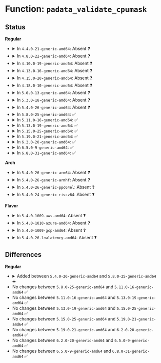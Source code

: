 # Function: <code>padata_validate_cpumask</code>

## Status
<b>Regular</b>
<ul>
<li>
<details>
<summary>In <code>4.4.0-21-generic-amd64</code>: Absent ❓</summary>

```json
{
  "name": "padata_validate_cpumask",
  "collision_type": "Unique Static",
  "inline_type": "Selective",
  "funcs": [
    {
      "addr": 18446744071580459328,
      "name": "padata_validate_cpumask",
      "external": false,
      "loc": "kernel/padata.c:564",
      "file": "kernel/padata.c",
      "inline": "not declared, inlined",
      "caller_inline": [],
      "caller_func": [
        "kernel/padata.c:__padata_set_cpumasks",
        "kernel/padata.c:__padata_set_cpumasks",
        "kernel/padata.c:padata_alloc",
        "kernel/padata.c:padata_alloc"
      ]
    }
  ],
  "symbols": [
    {
      "addr": 18446744071580459328,
      "name": "padata_validate_cpumask.isra.5",
      "section": ".text",
      "bind": "STB_LOCAL",
      "size": 54
    }
  ]
}
```
</details>
</li>
<li>
<details>
<summary>In <code>4.8.0-22-generic-amd64</code>: Absent ❓</summary>

```json
{
  "name": "padata_validate_cpumask",
  "collision_type": "Unique Static",
  "inline_type": "Full",
  "funcs": [
    {
      "addr": 18446744071580537056,
      "name": "padata_validate_cpumask",
      "external": false,
      "loc": "kernel/padata.c:564",
      "file": "kernel/padata.c",
      "inline": "not declared, inlined",
      "caller_inline": [
        "kernel/padata.c:padata_alloc",
        "kernel/padata.c:padata_alloc",
        "kernel/padata.c:padata_cpu_callback",
        "kernel/padata.c:padata_cpu_callback",
        "kernel/padata.c:padata_set_cpumask",
        "kernel/padata.c:padata_set_cpumask"
      ],
      "caller_func": []
    }
  ],
  "symbols": []
}
```
</details>
</li>
<li>
<details>
<summary>In <code>4.10.0-19-generic-amd64</code>: Absent ❓</summary>

```json
{
  "name": "padata_validate_cpumask",
  "collision_type": "Unique Static",
  "inline_type": "Selective",
  "funcs": [
    {
      "addr": 18446744071580597776,
      "name": "padata_validate_cpumask",
      "external": false,
      "loc": "kernel/padata.c:561",
      "file": "kernel/padata.c",
      "inline": "not declared, inlined",
      "caller_inline": [],
      "caller_func": [
        "kernel/padata.c:padata_alloc",
        "kernel/padata.c:padata_alloc",
        "kernel/padata.c:padata_cpu_online",
        "kernel/padata.c:padata_cpu_online",
        "kernel/padata.c:padata_set_cpumask",
        "kernel/padata.c:padata_set_cpumask"
      ]
    }
  ],
  "symbols": [
    {
      "addr": 18446744071580597776,
      "name": "padata_validate_cpumask.isra.7",
      "section": ".text",
      "bind": "STB_LOCAL",
      "size": 55
    }
  ]
}
```
</details>
</li>
<li>
<details>
<summary>In <code>4.13.0-16-generic-amd64</code>: Absent ❓</summary>

```json
{
  "name": "padata_validate_cpumask",
  "collision_type": "Unique Static",
  "inline_type": "Selective",
  "funcs": [
    {
      "addr": 18446744071580627568,
      "name": "padata_validate_cpumask",
      "external": false,
      "loc": "kernel/padata.c:557",
      "file": "kernel/padata.c",
      "inline": "not declared, inlined",
      "caller_inline": [],
      "caller_func": [
        "kernel/padata.c:padata_alloc_possible",
        "kernel/padata.c:padata_alloc_possible",
        "kernel/padata.c:padata_cpu_online",
        "kernel/padata.c:padata_cpu_online",
        "kernel/padata.c:padata_set_cpumask",
        "kernel/padata.c:padata_set_cpumask"
      ]
    }
  ],
  "symbols": [
    {
      "addr": 18446744071580627568,
      "name": "padata_validate_cpumask.isra.7",
      "section": ".text",
      "bind": "STB_LOCAL",
      "size": 55
    }
  ]
}
```
</details>
</li>
<li>
<details>
<summary>In <code>4.15.0-20-generic-amd64</code>: Absent ❓</summary>

```json
{
  "name": "padata_validate_cpumask",
  "collision_type": "Unique Static",
  "inline_type": "Selective",
  "funcs": [
    {
      "addr": 18446744071580708544,
      "name": "padata_validate_cpumask",
      "external": false,
      "loc": "kernel/padata.c:622",
      "file": "kernel/padata.c",
      "inline": "not declared, inlined",
      "caller_inline": [],
      "caller_func": [
        "kernel/padata.c:padata_alloc_possible",
        "kernel/padata.c:padata_alloc_possible",
        "kernel/padata.c:padata_cpu_online",
        "kernel/padata.c:padata_cpu_online",
        "kernel/padata.c:padata_set_cpumask",
        "kernel/padata.c:padata_set_cpumask"
      ]
    }
  ],
  "symbols": [
    {
      "addr": 18446744071580708544,
      "name": "padata_validate_cpumask.isra.7",
      "section": ".text",
      "bind": "STB_LOCAL",
      "size": 55
    }
  ]
}
```
</details>
</li>
<li>
<details>
<summary>In <code>4.18.0-10-generic-amd64</code>: Absent ❓</summary>

```json
{
  "name": "padata_validate_cpumask",
  "collision_type": "Unique Static",
  "inline_type": "Selective",
  "funcs": [
    {
      "addr": 18446744071580840208,
      "name": "padata_validate_cpumask",
      "external": false,
      "loc": "kernel/padata.c:623",
      "file": "kernel/padata.c",
      "inline": "not declared, inlined",
      "caller_inline": [],
      "caller_func": [
        "kernel/padata.c:padata_alloc_possible",
        "kernel/padata.c:padata_alloc_possible",
        "kernel/padata.c:padata_cpu_online",
        "kernel/padata.c:padata_cpu_online",
        "kernel/padata.c:padata_set_cpumask",
        "kernel/padata.c:padata_set_cpumask"
      ]
    }
  ],
  "symbols": [
    {
      "addr": 18446744071580840208,
      "name": "padata_validate_cpumask.isra.11",
      "section": ".text",
      "bind": "STB_LOCAL",
      "size": 62
    }
  ]
}
```
</details>
</li>
<li>
<details>
<summary>In <code>5.0.0-13-generic-amd64</code>: Absent ❓</summary>

```json
{
  "name": "padata_validate_cpumask",
  "collision_type": "Unique Static",
  "inline_type": "Selective",
  "funcs": [
    {
      "addr": 18446744071580909152,
      "name": "padata_validate_cpumask",
      "external": false,
      "loc": "kernel/padata.c:623",
      "file": "kernel/padata.c",
      "inline": "not declared, inlined",
      "caller_inline": [],
      "caller_func": [
        "kernel/padata.c:padata_alloc_possible",
        "kernel/padata.c:padata_alloc_possible",
        "kernel/padata.c:padata_cpu_online",
        "kernel/padata.c:padata_cpu_online",
        "kernel/padata.c:padata_set_cpumask",
        "kernel/padata.c:padata_set_cpumask"
      ]
    }
  ],
  "symbols": [
    {
      "addr": 18446744071580909152,
      "name": "padata_validate_cpumask.isra.12",
      "section": ".text",
      "bind": "STB_LOCAL",
      "size": 62
    }
  ]
}
```
</details>
</li>
<li>
<details>
<summary>In <code>5.3.0-18-generic-amd64</code>: Absent ❓</summary>

```json
{
  "name": "padata_validate_cpumask",
  "collision_type": "Unique Static",
  "inline_type": "Selective",
  "funcs": [
    {
      "addr": 18446744071581007072,
      "name": "padata_validate_cpumask",
      "external": false,
      "loc": "kernel/padata.c:635",
      "file": "kernel/padata.c",
      "inline": "not declared, inlined",
      "caller_inline": [],
      "caller_func": [
        "kernel/padata.c:padata_cpu_online",
        "kernel/padata.c:padata_cpu_online",
        "kernel/padata.c:__padata_remove_cpu",
        "kernel/padata.c:__padata_remove_cpu",
        "kernel/padata.c:padata_set_cpumask",
        "kernel/padata.c:padata_set_cpumask"
      ]
    }
  ],
  "symbols": [
    {
      "addr": 18446744071581007072,
      "name": "padata_validate_cpumask.isra.0",
      "section": ".text",
      "bind": "STB_LOCAL",
      "size": 72
    }
  ]
}
```
</details>
</li>
<li>
<details>
<summary>In <code>5.4.0-26-generic-amd64</code>: Absent ❓</summary>

```json
{
  "name": "padata_validate_cpumask",
  "collision_type": "Unique Static",
  "inline_type": "Selective",
  "funcs": [
    {
      "addr": 18446744071581061888,
      "name": "padata_validate_cpumask",
      "external": false,
      "loc": "kernel/padata.c:590",
      "file": "kernel/padata.c",
      "inline": "not declared, inlined",
      "caller_inline": [],
      "caller_func": [
        "kernel/padata.c:padata_cpu_online",
        "kernel/padata.c:padata_cpu_online",
        "kernel/padata.c:padata_set_cpumask",
        "kernel/padata.c:padata_set_cpumask"
      ]
    }
  ],
  "symbols": [
    {
      "addr": 18446744071581061888,
      "name": "padata_validate_cpumask.isra.0",
      "section": ".text",
      "bind": "STB_LOCAL",
      "size": 72
    }
  ]
}
```
</details>
</li>
<li>
<details>
<summary>In <code>5.8.0-25-generic-amd64</code>: ✅</summary>

```c
bool padata_validate_cpumask(struct padata_instance * pinst, const struct cpumask * cpumask)
```

```json
{
  "name": "padata_validate_cpumask",
  "collision_type": "Unique Static",
  "inline_type": "No",
  "funcs": [
    {
      "addr": 18446744071581242560,
      "name": "padata_validate_cpumask",
      "external": false,
      "loc": "kernel/padata.c:710",
      "file": "kernel/padata.c",
      "inline": "seen, unknown",
      "caller_inline": [],
      "caller_func": [
        "kernel/padata.c:padata_cpu_dead",
        "kernel/padata.c:padata_cpu_dead",
        "kernel/padata.c:padata_cpu_online",
        "kernel/padata.c:padata_cpu_online",
        "kernel/padata.c:__padata_set_cpumasks",
        "kernel/padata.c:__padata_set_cpumasks"
      ]
    }
  ],
  "symbols": [
    {
      "addr": 18446744071581242560,
      "name": "padata_validate_cpumask",
      "section": ".text",
      "bind": "STB_LOCAL",
      "size": 90
    }
  ]
}
```
</details>
</li>
<li>
<details>
<summary>In <code>5.11.0-16-generic-amd64</code>: ✅</summary>

```c
bool padata_validate_cpumask(struct padata_instance * pinst, const struct cpumask * cpumask)
```

```json
{
  "name": "padata_validate_cpumask",
  "collision_type": "Unique Static",
  "inline_type": "No",
  "funcs": [
    {
      "addr": 18446744071581284928,
      "name": "padata_validate_cpumask",
      "external": false,
      "loc": "kernel/padata.c:679",
      "file": "kernel/padata.c",
      "inline": "seen, unknown",
      "caller_inline": [],
      "caller_func": [
        "kernel/padata.c:padata_cpu_dead",
        "kernel/padata.c:padata_cpu_dead",
        "kernel/padata.c:padata_cpu_online",
        "kernel/padata.c:padata_cpu_online",
        "kernel/padata.c:__padata_set_cpumasks",
        "kernel/padata.c:__padata_set_cpumasks"
      ]
    }
  ],
  "symbols": [
    {
      "addr": 18446744071581284928,
      "name": "padata_validate_cpumask",
      "section": ".text",
      "bind": "STB_LOCAL",
      "size": 90
    }
  ]
}
```
</details>
</li>
<li>
<details>
<summary>In <code>5.13.0-19-generic-amd64</code>: ✅</summary>

```c
bool padata_validate_cpumask(struct padata_instance * pinst, const struct cpumask * cpumask)
```

```json
{
  "name": "padata_validate_cpumask",
  "collision_type": "Unique Static",
  "inline_type": "No",
  "funcs": [
    {
      "addr": 18446744071581302880,
      "name": "padata_validate_cpumask",
      "external": false,
      "loc": "kernel/padata.c:679",
      "file": "kernel/padata.c",
      "inline": "seen, unknown",
      "caller_inline": [],
      "caller_func": [
        "kernel/padata.c:padata_cpu_dead",
        "kernel/padata.c:padata_cpu_dead",
        "kernel/padata.c:padata_cpu_online",
        "kernel/padata.c:padata_cpu_online",
        "kernel/padata.c:padata_set_cpumask",
        "kernel/padata.c:padata_set_cpumask",
        "kernel/padata.c:padata_set_cpumask"
      ]
    }
  ],
  "symbols": [
    {
      "addr": 18446744071581302880,
      "name": "padata_validate_cpumask",
      "section": ".text",
      "bind": "STB_LOCAL",
      "size": 90
    }
  ]
}
```
</details>
</li>
<li>
<details>
<summary>In <code>5.15.0-25-generic-amd64</code>: ✅</summary>

```c
bool padata_validate_cpumask(struct padata_instance * pinst, const struct cpumask * cpumask)
```

```json
{
  "name": "padata_validate_cpumask",
  "collision_type": "Unique Static",
  "inline_type": "No",
  "funcs": [
    {
      "addr": 18446744071581547472,
      "name": "padata_validate_cpumask",
      "external": false,
      "loc": "kernel/padata.c:666",
      "file": "kernel/padata.c",
      "inline": "seen, unknown",
      "caller_inline": [],
      "caller_func": [
        "kernel/padata.c:padata_cpu_dead",
        "kernel/padata.c:padata_cpu_dead",
        "kernel/padata.c:padata_cpu_online",
        "kernel/padata.c:padata_cpu_online",
        "kernel/padata.c:padata_set_cpumask",
        "kernel/padata.c:padata_set_cpumask",
        "kernel/padata.c:padata_set_cpumask"
      ]
    }
  ],
  "symbols": [
    {
      "addr": 18446744071581547472,
      "name": "padata_validate_cpumask",
      "section": ".text",
      "bind": "STB_LOCAL",
      "size": 90
    }
  ]
}
```
</details>
</li>
<li>
<details>
<summary>In <code>5.19.0-21-generic-amd64</code>: ✅</summary>

```c
bool padata_validate_cpumask(struct padata_instance * pinst, const struct cpumask * cpumask)
```

```json
{
  "name": "padata_validate_cpumask",
  "collision_type": "Unique Static",
  "inline_type": "No",
  "funcs": [
    {
      "addr": 18446744071581899648,
      "name": "padata_validate_cpumask",
      "external": false,
      "loc": "kernel/padata.c:666",
      "file": "kernel/padata.c",
      "inline": "seen, unknown",
      "caller_inline": [],
      "caller_func": [
        "kernel/padata.c:padata_cpu_dead",
        "kernel/padata.c:padata_cpu_dead",
        "kernel/padata.c:padata_cpu_online",
        "kernel/padata.c:padata_cpu_online",
        "kernel/padata.c:padata_set_cpumask",
        "kernel/padata.c:padata_set_cpumask",
        "kernel/padata.c:padata_set_cpumask"
      ]
    }
  ],
  "symbols": [
    {
      "addr": 18446744071581899648,
      "name": "padata_validate_cpumask",
      "section": ".text",
      "bind": "STB_LOCAL",
      "size": 95
    }
  ]
}
```
</details>
</li>
<li>
<details>
<summary>In <code>6.2.0-20-generic-amd64</code>: ✅</summary>

```c
bool padata_validate_cpumask(struct padata_instance * pinst, const struct cpumask * cpumask)
```

```json
{
  "name": "padata_validate_cpumask",
  "collision_type": "Unique Static",
  "inline_type": "No",
  "funcs": [
    {
      "addr": 18446744071582333392,
      "name": "padata_validate_cpumask",
      "external": false,
      "loc": "kernel/padata.c:679",
      "file": "kernel/padata.c",
      "inline": "seen, unknown",
      "caller_inline": [],
      "caller_func": [
        "kernel/padata.c:padata_cpu_dead",
        "kernel/padata.c:padata_cpu_dead",
        "kernel/padata.c:padata_cpu_online",
        "kernel/padata.c:padata_cpu_online",
        "kernel/padata.c:padata_set_cpumask",
        "kernel/padata.c:padata_set_cpumask",
        "kernel/padata.c:padata_set_cpumask"
      ]
    }
  ],
  "symbols": [
    {
      "addr": 18446744071582333392,
      "name": "padata_validate_cpumask",
      "section": ".text",
      "bind": "STB_LOCAL",
      "size": 95
    }
  ]
}
```
</details>
</li>
<li>
<details>
<summary>In <code>6.5.0-9-generic-amd64</code>: ✅</summary>

```c
bool padata_validate_cpumask(struct padata_instance * pinst, const struct cpumask * cpumask)
```

```json
{
  "name": "padata_validate_cpumask",
  "collision_type": "Unique Static",
  "inline_type": "No",
  "funcs": [
    {
      "addr": 18446744071582534608,
      "name": "padata_validate_cpumask",
      "external": false,
      "loc": "kernel/padata.c:679",
      "file": "kernel/padata.c",
      "inline": "seen, unknown",
      "caller_inline": [],
      "caller_func": [
        "kernel/padata.c:padata_cpu_dead",
        "kernel/padata.c:padata_cpu_dead",
        "kernel/padata.c:padata_cpu_online",
        "kernel/padata.c:padata_cpu_online",
        "kernel/padata.c:padata_set_cpumask",
        "kernel/padata.c:padata_set_cpumask"
      ]
    }
  ],
  "symbols": [
    {
      "addr": 18446744071582534608,
      "name": "padata_validate_cpumask",
      "section": ".text",
      "bind": "STB_LOCAL",
      "size": 95
    }
  ]
}
```
</details>
</li>
<li>
<details>
<summary>In <code>6.8.0-31-generic-amd64</code>: ✅</summary>

```c
bool padata_validate_cpumask(struct padata_instance * pinst, const struct cpumask * cpumask)
```

```json
{
  "name": "padata_validate_cpumask",
  "collision_type": "Unique Static",
  "inline_type": "No",
  "funcs": [
    {
      "addr": 18446744071582703584,
      "name": "padata_validate_cpumask",
      "external": false,
      "loc": "kernel/padata.c:679",
      "file": "kernel/padata.c",
      "inline": "seen, unknown",
      "caller_inline": [],
      "caller_func": [
        "kernel/padata.c:padata_cpu_dead",
        "kernel/padata.c:padata_cpu_dead",
        "kernel/padata.c:padata_cpu_online",
        "kernel/padata.c:padata_cpu_online",
        "kernel/padata.c:padata_set_cpumask",
        "kernel/padata.c:padata_set_cpumask"
      ]
    }
  ],
  "symbols": [
    {
      "addr": 18446744071582703584,
      "name": "padata_validate_cpumask",
      "section": ".text",
      "bind": "STB_LOCAL",
      "size": 95
    }
  ]
}
```
</details>
</li>
</ul>
<b>Arch</b>
<ul>
<li>
<details>
<summary>In <code>5.4.0-26-generic-arm64</code>: Absent ❓</summary>

```json
{
  "name": "padata_validate_cpumask",
  "collision_type": "Unique Static",
  "inline_type": "Full",
  "funcs": [
    {
      "addr": 18446603336492423292,
      "name": "padata_validate_cpumask",
      "external": false,
      "loc": "kernel/padata.c:590",
      "file": "kernel/padata.c",
      "inline": "not declared, inlined",
      "caller_inline": [
        "kernel/padata.c:padata_cpu_online",
        "kernel/padata.c:padata_cpu_online",
        "kernel/padata.c:padata_set_cpumask",
        "kernel/padata.c:padata_set_cpumask"
      ],
      "caller_func": []
    }
  ],
  "symbols": []
}
```
</details>
</li>
<li>
<details>
<summary>In <code>5.4.0-26-generic-armhf</code>: Absent ❓</summary>

```json
{
  "name": "padata_validate_cpumask",
  "collision_type": "Unique Static",
  "inline_type": "Full",
  "funcs": [
    {
      "addr": 3226307404,
      "name": "padata_validate_cpumask",
      "external": false,
      "loc": "kernel/padata.c:590",
      "file": "kernel/padata.c",
      "inline": "not declared, inlined",
      "caller_inline": [
        "kernel/padata.c:padata_cpu_online",
        "kernel/padata.c:padata_cpu_online",
        "kernel/padata.c:padata_set_cpumask",
        "kernel/padata.c:padata_set_cpumask"
      ],
      "caller_func": []
    }
  ],
  "symbols": []
}
```
</details>
</li>
<li>
<details>
<summary>In <code>5.4.0-26-generic-ppc64el</code>: Absent ❓</summary>

```json
{
  "name": "padata_validate_cpumask",
  "collision_type": "Unique Static",
  "inline_type": "Full",
  "funcs": [
    {
      "addr": 13835058055285694576,
      "name": "padata_validate_cpumask",
      "external": false,
      "loc": "kernel/padata.c:590",
      "file": "kernel/padata.c",
      "inline": "not declared, inlined",
      "caller_inline": [
        "kernel/padata.c:padata_cpu_online",
        "kernel/padata.c:padata_cpu_online",
        "kernel/padata.c:padata_set_cpumask",
        "kernel/padata.c:padata_set_cpumask"
      ],
      "caller_func": []
    }
  ],
  "symbols": []
}
```
</details>
</li>
<li>
<details>
<summary>In <code>5.4.0-24-generic-riscv64</code>: Absent ❓</summary>

```json
{
  "name": "padata_validate_cpumask",
  "collision_type": "Unique Static",
  "inline_type": "Full",
  "funcs": [
    {
      "addr": 18446743936272510060,
      "name": "padata_validate_cpumask",
      "external": false,
      "loc": "kernel/padata.c:590",
      "file": "kernel/padata.c",
      "inline": "not declared, inlined",
      "caller_inline": [
        "kernel/padata.c:padata_alloc_possible",
        "kernel/padata.c:padata_set_cpumask",
        "kernel/padata.c:padata_set_cpumask"
      ],
      "caller_func": []
    }
  ],
  "symbols": []
}
```
</details>
</li>
</ul>
<b>Flavor</b>
<ul>
<li>
<details>
<summary>In <code>5.4.0-1009-aws-amd64</code>: Absent ❓</summary>

```json
{
  "name": "padata_validate_cpumask",
  "collision_type": "Unique Static",
  "inline_type": "Selective",
  "funcs": [
    {
      "addr": 18446744071581030736,
      "name": "padata_validate_cpumask",
      "external": false,
      "loc": "kernel/padata.c:590",
      "file": "kernel/padata.c",
      "inline": "not declared, inlined",
      "caller_inline": [],
      "caller_func": [
        "kernel/padata.c:padata_cpu_online",
        "kernel/padata.c:padata_cpu_online",
        "kernel/padata.c:padata_set_cpumask",
        "kernel/padata.c:padata_set_cpumask"
      ]
    }
  ],
  "symbols": [
    {
      "addr": 18446744071581030736,
      "name": "padata_validate_cpumask.isra.0",
      "section": ".text",
      "bind": "STB_LOCAL",
      "size": 72
    }
  ]
}
```
</details>
</li>
<li>
<details>
<summary>In <code>5.4.0-1010-azure-amd64</code>: Absent ❓</summary>

```json
{
  "name": "padata_validate_cpumask",
  "collision_type": "Unique Static",
  "inline_type": "Selective",
  "funcs": [
    {
      "addr": 18446744071580976816,
      "name": "padata_validate_cpumask",
      "external": false,
      "loc": "kernel/padata.c:590",
      "file": "kernel/padata.c",
      "inline": "not declared, inlined",
      "caller_inline": [],
      "caller_func": [
        "kernel/padata.c:padata_cpu_online",
        "kernel/padata.c:padata_cpu_online",
        "kernel/padata.c:padata_set_cpumask",
        "kernel/padata.c:padata_set_cpumask"
      ]
    }
  ],
  "symbols": [
    {
      "addr": 18446744071580976816,
      "name": "padata_validate_cpumask.isra.0",
      "section": ".text",
      "bind": "STB_LOCAL",
      "size": 72
    }
  ]
}
```
</details>
</li>
<li>
<details>
<summary>In <code>5.4.0-1009-gcp-amd64</code>: Absent ❓</summary>

```json
{
  "name": "padata_validate_cpumask",
  "collision_type": "Unique Static",
  "inline_type": "Selective",
  "funcs": [
    {
      "addr": 18446744071581021936,
      "name": "padata_validate_cpumask",
      "external": false,
      "loc": "kernel/padata.c:590",
      "file": "kernel/padata.c",
      "inline": "not declared, inlined",
      "caller_inline": [],
      "caller_func": [
        "kernel/padata.c:padata_cpu_online",
        "kernel/padata.c:padata_cpu_online",
        "kernel/padata.c:padata_set_cpumask",
        "kernel/padata.c:padata_set_cpumask"
      ]
    }
  ],
  "symbols": [
    {
      "addr": 18446744071581021936,
      "name": "padata_validate_cpumask.isra.0",
      "section": ".text",
      "bind": "STB_LOCAL",
      "size": 72
    }
  ]
}
```
</details>
</li>
<li>
<details>
<summary>In <code>5.4.0-26-lowlatency-amd64</code>: Absent ❓</summary>

```json
{
  "name": "padata_validate_cpumask",
  "collision_type": "Unique Static",
  "inline_type": "Selective",
  "funcs": [
    {
      "addr": 18446744071581084880,
      "name": "padata_validate_cpumask",
      "external": false,
      "loc": "kernel/padata.c:590",
      "file": "kernel/padata.c",
      "inline": "not declared, inlined",
      "caller_inline": [],
      "caller_func": [
        "kernel/padata.c:padata_cpu_online",
        "kernel/padata.c:padata_cpu_online",
        "kernel/padata.c:padata_set_cpumask",
        "kernel/padata.c:padata_set_cpumask"
      ]
    }
  ],
  "symbols": [
    {
      "addr": 18446744071581084880,
      "name": "padata_validate_cpumask.isra.0",
      "section": ".text",
      "bind": "STB_LOCAL",
      "size": 72
    }
  ]
}
```
</details>
</li>
</ul>

## Differences
<b>Regular</b>
<ul>
<li>
<details>
<summary>Added between <code>5.4.0-26-generic-amd64</code> and <code>5.8.0-25-generic-amd64</code> ➕</summary>

```c
bool padata_validate_cpumask(struct padata_instance * pinst, const struct cpumask * cpumask)
```
</details>
</li>
<li>
No changes between <code>5.8.0-25-generic-amd64</code> and <code>5.11.0-16-generic-amd64</code> ✅
</li>
<li>
No changes between <code>5.11.0-16-generic-amd64</code> and <code>5.13.0-19-generic-amd64</code> ✅
</li>
<li>
No changes between <code>5.13.0-19-generic-amd64</code> and <code>5.15.0-25-generic-amd64</code> ✅
</li>
<li>
No changes between <code>5.15.0-25-generic-amd64</code> and <code>5.19.0-21-generic-amd64</code> ✅
</li>
<li>
No changes between <code>5.19.0-21-generic-amd64</code> and <code>6.2.0-20-generic-amd64</code> ✅
</li>
<li>
No changes between <code>6.2.0-20-generic-amd64</code> and <code>6.5.0-9-generic-amd64</code> ✅
</li>
<li>
No changes between <code>6.5.0-9-generic-amd64</code> and <code>6.8.0-31-generic-amd64</code> ✅
</li>
</ul>

